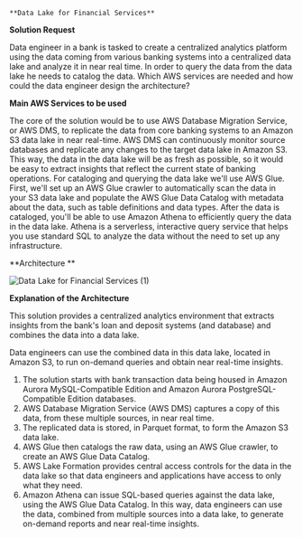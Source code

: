 `**Data Lake for Financial Services**`

**Solution Request**

Data engineer in a bank is tasked to create a centralized analytics platform using the data coming from various banking systems into a centralized data lake and analyze it in near real time. In order to query the data from the data lake he needs to catalog the data. Which AWS services are needed and how could the data engineer design the architecture?

**Main AWS Services to be used**

The core of the solution would be to use AWS Database Migration Service, or AWS DMS, to replicate the data from core banking systems to an Amazon S3 data lake in near real-time. AWS DMS can continuously monitor source databases and replicate any changes to the target data lake in Amazon S3. This way, the data in the data lake will be as fresh as possible, so it would be easy to extract insights that reflect the current state of banking operations.
For cataloging and querying the data lake we'll use AWS Glue. First, we'll set up an AWS Glue crawler to automatically scan the data in your S3 data lake and populate the AWS Glue Data Catalog with metadata about the data, such as table definitions and data types.
After the data is cataloged, you'll be able to use Amazon Athena to efficiently query the data in the data lake. Athena is a serverless, interactive query service that helps you use standard SQL to analyze the data without the need to set up any infrastructure.

**Architecture **

![Data Lake for Financial Services (1)](https://github.com/user-attachments/assets/4823024c-5abe-4b39-bd44-afd7076016c2)

**Explanation of the Architecture**

This solution provides a centralized analytics environment that extracts insights from the bank's loan and deposit systems (and database) and combines the data into a data lake.

Data engineers can use the combined data in this data lake, located in Amazon S3, to run on-demand queries and obtain near real-time insights.

  1. The solution starts with bank transaction data being housed in Amazon Aurora MySQL-Compatible Edition and Amazon Aurora PostgreSQL-Compatible Edition databases.
  2. AWS Database Migration Service (AWS DMS) captures a copy of this data, from these multiple sources, in near real time. 
  3. The replicated data is stored, in Parquet format, to form the Amazon S3 data lake.
  4. AWS Glue then catalogs the raw data, using an AWS Glue crawler, to create an AWS Glue Data Catalog.
  5. AWS Lake Formation provides central access controls for the data in the data lake so that data engineers and applications have access to only what they need.
  6. Amazon Athena can issue SQL-based queries against the data lake, using the AWS Glue Data Catalog. In this way, data engineers can use the data, combined from multiple sources into a data lake, to generate on-demand reports and near real-time insights.
